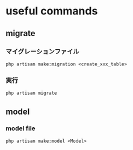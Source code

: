 # useful commands

## migrate

### マイグレーションファイル

```
php artisan make:migration <create_xxx_table>
```

### 実行
```
php artisan migrate
```

## model

### model file
```
php artisan make:model <Model>
```
